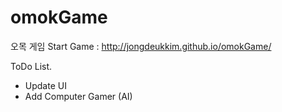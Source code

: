 # omokGame
오목 게임
Start Game : http://jongdeukkim.github.io/omokGame/

ToDo List.

- Update UI
- Add Computer Gamer (AI)
